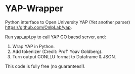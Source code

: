 # YAP-Wrapper
Python interface to Open University YAP (Yet another parser) https://github.com/OnlpLab/yap.

Run yap_api.py to call YAP GO baesd server, and:
1. Wrap YAP in Python.
2. Add tokenizer (Credit: Prof' Yoav Goldberg).
3. Turn output CONLLU format to Dataframe & JSON.

This code is fully free (no guarantees!). 

